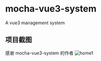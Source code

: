 # mocha-vue3-system
A vue3 management system

## 项目截图
感谢 mocha-vue3-system 的作者
![home1](https://user-images.githubusercontent.com/44628665/243291475-b54f73cd-ab9b-4500-83a9-29048b662484.png)

